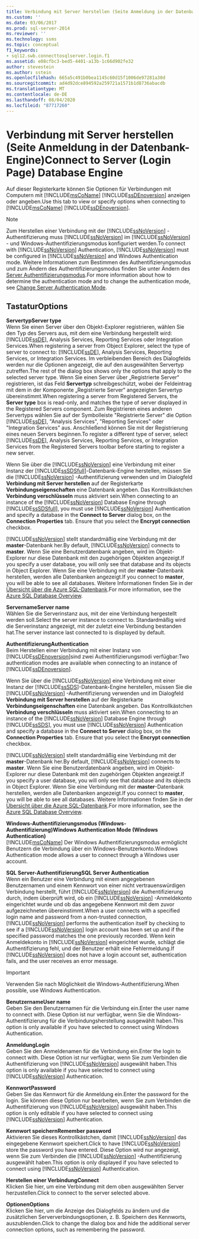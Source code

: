 ```yaml
---
title: Verbindung mit Server herstellen (Seite Anmeldung in der Datenbank-Engine) | Microsoft-Dokumentation
ms.custom: ''
ms.date: 03/06/2017
ms.prod: sql-server-2014
ms.reviewer: ''
ms.technology: ssms
ms.topic: conceptual
f1_keywords:
- sql12.swb.connecttosqlserver.login.f1
ms.assetid: e08cfbc3-bed5-4401-a13b-1c66d902fe32
author: stevestein
ms.author: sstein
ms.openlocfilehash: 665a5c491b0bea1145c60d15f1006de97281a30d
ms.sourcegitcommit: ad4d92dce894592a259721a1571b1d8736abacdb
ms.translationtype: MT
ms.contentlocale: de-DE
ms.lasthandoff: 08/04/2020
ms.locfileid: "87717260"
---
```

# <a name="connect-to-server-login-page-database-engine"></a><span data-ttu-id="956ab-102">Verbindung mit Server herstellen (Seite Anmeldung in der Datenbank-Engine)</span><span class="sxs-lookup"><span data-stu-id="956ab-102">Connect to Server (Login Page) Database Engine</span></span>
  <span data-ttu-id="956ab-103">Auf dieser Registerkarte können Sie Optionen für Verbindungen mit Computern mit [!INCLUDE[msCoName](../../includes/msconame-md.md)] [!INCLUDE[ssDEnoversion](../../includes/ssdenoversion-md.md)] anzeigen oder angeben.</span><span class="sxs-lookup"><span data-stu-id="956ab-103">Use this tab to view or specify options when connecting to [!INCLUDE[msCoName](../../includes/msconame-md.md)] [!INCLUDE[ssDEnoversion](../../includes/ssdenoversion-md.md)].</span></span>  
  
> [!NOTE]  
>  <span data-ttu-id="956ab-104">Zum Herstellen einer Verbindung mit der [!INCLUDE[ssNoVersion](../../includes/ssnoversion-md.md)] -Authentifizierung muss [!INCLUDE[ssNoVersion](../../includes/ssnoversion-md.md)] im [!INCLUDE[ssNoVersion](../../includes/ssnoversion-md.md)] - und Windows-Authentifizierungsmodus konfiguriert werden.</span><span class="sxs-lookup"><span data-stu-id="956ab-104">To connect with [!INCLUDE[ssNoVersion](../../includes/ssnoversion-md.md)] Authentication, [!INCLUDE[ssNoVersion](../../includes/ssnoversion-md.md)] must be configured in [!INCLUDE[ssNoVersion](../../includes/ssnoversion-md.md)] and Windows Authentication mode.</span></span> <span data-ttu-id="956ab-105">Weitere Informationen zum Bestimmen des Authentifizierungsmodus und zum Ändern des Authentifizierungsmodus finden Sie unter Ändern des [Server Authentifizierungsmodus](../../database-engine/configure-windows/change-server-authentication-mode.md).</span><span class="sxs-lookup"><span data-stu-id="956ab-105">For more information about how to determine the authentication mode and to change the authentication mode, see [Change Server Authentication Mode](../../database-engine/configure-windows/change-server-authentication-mode.md).</span></span>  
  
## <a name="options"></a><span data-ttu-id="956ab-106">Tastatur</span><span class="sxs-lookup"><span data-stu-id="956ab-106">Options</span></span>  
 <span data-ttu-id="956ab-107">**Servertyp**</span><span class="sxs-lookup"><span data-stu-id="956ab-107">**Server type**</span></span>  
 <span data-ttu-id="956ab-108">Wenn Sie einen Server über den Objekt-Explorer registrieren, wählen Sie den Typ des Servers aus, mit dem eine Verbindung hergestellt wird: [!INCLUDE[ssDE](../../includes/ssde-md.md)], Analysis Services, Reporting Services oder Integration Services.</span><span class="sxs-lookup"><span data-stu-id="956ab-108">When registering a server from Object Explorer, select the type of server to connect to: [!INCLUDE[ssDE](../../includes/ssde-md.md)], Analysis Services, Reporting Services, or Integration Services.</span></span> <span data-ttu-id="956ab-109">Im verbleibenden Bereich des Dialogfelds werden nur die Optionen angezeigt, die auf den ausgewählten Servertyp zutreffen.</span><span class="sxs-lookup"><span data-stu-id="956ab-109">The rest of the dialog box shows only the options that apply to the selected server type.</span></span> <span data-ttu-id="956ab-110">Wenn Sie einen Server über „Registrierte Server“ registrieren, ist das Feld **Servertyp** schreibgeschützt, wobei der Feldeintrag mit dem in der Komponente „Registrierte Server“ angezeigten Servertyp übereinstimmt.</span><span class="sxs-lookup"><span data-stu-id="956ab-110">When registering a server from Registered Servers, the **Server type** box is read-only, and matches the type of server displayed in the Registered Servers component.</span></span> <span data-ttu-id="956ab-111">Zum Registrieren eines anderen Servertyps wählen Sie auf der Symbolleiste "Registrierte Server" die Option [!INCLUDE[ssDE](../../includes/ssde-md.md)], "Analysis Services", "Reporting Services" oder "Integration Services" aus. Anschließend können Sie mit der Registrierung eines neuen Servers beginnen.</span><span class="sxs-lookup"><span data-stu-id="956ab-111">To register a different type of server, select [!INCLUDE[ssDE](../../includes/ssde-md.md)], Analysis Services, Reporting Services, or Integration Services from the Registered Servers toolbar before starting to register a new server.</span></span>  
  
 <span data-ttu-id="956ab-112">Wenn Sie über die [!INCLUDE[ssNoVersion](../../includes/ssnoversion-md.md)] eine Verbindung mit einer Instanz der [!INCLUDE[ssSDSfull](../../includes/sssdsfull-md.md)]-Datenbank-Engine herstellen, müssen Sie die [!INCLUDE[ssNoVersion](../../includes/ssnoversion-md.md)] -Authentifizierung verwenden und im Dialogfeld **Verbindung mit Server herstellen** auf der Registerkarte **Verbindungseigenschaften** eine Datenbank angeben. Das Kontrollkästchen **Verbindung verschlüsseln** muss aktiviert sein.</span><span class="sxs-lookup"><span data-stu-id="956ab-112">When connecting to an instance of the [!INCLUDE[ssNoVersion](../../includes/ssnoversion-md.md)] Database Engine through [!INCLUDE[ssSDSfull](../../includes/sssdsfull-md.md)], you must use [!INCLUDE[ssNoVersion](../../includes/ssnoversion-md.md)] Authentication and specify a database in the **Connect to Server** dialog box, on the **Connection Properties** tab. Ensure that you select the **Encrypt connection** checkbox.</span></span>  
  
 <span data-ttu-id="956ab-113">[!INCLUDE[ssNoVersion](../../includes/ssnoversion-md.md)] stellt standardmäßig eine Verbindung mit der **master**-Datenbank her.</span><span class="sxs-lookup"><span data-stu-id="956ab-113">By default, [!INCLUDE[ssNoVersion](../../includes/ssnoversion-md.md)] connects to **master**.</span></span> <span data-ttu-id="956ab-114">Wenn Sie eine Benutzerdatenbank angeben, wird im Objekt-Explorer nur diese Datenbank mit den zugehörigen Objekten angezeigt.</span><span class="sxs-lookup"><span data-stu-id="956ab-114">If you specify a user database, you will only see that database and its objects in Object Explorer.</span></span> <span data-ttu-id="956ab-115">Wenn Sie eine Verbindung mit der **master**-Datenbank herstellen, werden alle Datenbanken angezeigt.</span><span class="sxs-lookup"><span data-stu-id="956ab-115">If you connect to **master**, you will be able to see all databases.</span></span> <span data-ttu-id="956ab-116">Weitere Informationen finden Sie in der [Übersicht über die Azure SQL-Datenbank](/azure/sql-database/sql-database-technical-overview).</span><span class="sxs-lookup"><span data-stu-id="956ab-116">For more information, see the [Azure SQL Database Overview](/azure/sql-database/sql-database-technical-overview).</span></span>  
  
 <span data-ttu-id="956ab-117">**Servername**</span><span class="sxs-lookup"><span data-stu-id="956ab-117">**Server name**</span></span>  
 <span data-ttu-id="956ab-118">Wählen Sie die Serverinstanz aus, mit der eine Verbindung hergestellt werden soll.</span><span class="sxs-lookup"><span data-stu-id="956ab-118">Select the server instance to connect to.</span></span> <span data-ttu-id="956ab-119">Standardmäßig wird die Serverinstanz angezeigt, mit der zuletzt eine Verbindung bestanden hat.</span><span class="sxs-lookup"><span data-stu-id="956ab-119">The server instance last connected to is displayed by default.</span></span>  
  
 <span data-ttu-id="956ab-120">**Authentifizierung**</span><span class="sxs-lookup"><span data-stu-id="956ab-120">**Authentication**</span></span>  
 <span data-ttu-id="956ab-121">Beim Herstellen einer Verbindung mit einer Instanz von [!INCLUDE[ssDEnoversion](../../includes/ssdenoversion-md.md)]sind zwei Authentifizierungsmodi verfügbar:</span><span class="sxs-lookup"><span data-stu-id="956ab-121">Two authentication modes are available when connecting to an instance of [!INCLUDE[ssDEnoversion](../../includes/ssdenoversion-md.md)].</span></span>  
  
 <span data-ttu-id="956ab-122">Wenn Sie über die [!INCLUDE[ssNoVersion](../../includes/ssnoversion-md.md)] eine Verbindung mit einer Instanz der [!INCLUDE[ssSDS](../../includes/sssds-md.md)]-Datenbank-Engine herstellen, müssen Sie die [!INCLUDE[ssNoVersion](../../includes/ssnoversion-md.md)] -Authentifizierung verwenden und im Dialogfeld **Verbindung mit Server herstellen** auf der Registerkarte **Verbindungseigenschaften** eine Datenbank angeben. Das Kontrollkästchen **Verbindung verschlüsseln** muss aktiviert sein.</span><span class="sxs-lookup"><span data-stu-id="956ab-122">When connecting to an instance of the [!INCLUDE[ssNoVersion](../../includes/ssnoversion-md.md)] Database Engine through [!INCLUDE[ssSDS](../../includes/sssds-md.md)], you must use [!INCLUDE[ssNoVersion](../../includes/ssnoversion-md.md)] Authentication and specify a database in the **Connect to Server** dialog box, on the **Connection Properties** tab. Ensure that you select the **Encrypt connection** checkbox.</span></span>  
  
 <span data-ttu-id="956ab-123">[!INCLUDE[ssNoVersion](../../includes/ssnoversion-md.md)] stellt standardmäßig eine Verbindung mit der **master**-Datenbank her.</span><span class="sxs-lookup"><span data-stu-id="956ab-123">By default, [!INCLUDE[ssNoVersion](../../includes/ssnoversion-md.md)] connects to **master**.</span></span> <span data-ttu-id="956ab-124">Wenn Sie eine Benutzerdatenbank angeben, wird im Objekt-Explorer nur diese Datenbank mit den zugehörigen Objekten angezeigt.</span><span class="sxs-lookup"><span data-stu-id="956ab-124">If you specify a user database, you will only see that database and its objects in Object Explorer.</span></span> <span data-ttu-id="956ab-125">Wenn Sie eine Verbindung mit der **master**-Datenbank herstellen, werden alle Datenbanken angezeigt.</span><span class="sxs-lookup"><span data-stu-id="956ab-125">If you connect to **master**, you will be able to see all databases.</span></span> <span data-ttu-id="956ab-126">Weitere Informationen finden Sie in der [Übersicht über die Azure SQL-Datenbank](/azure/sql-database/sql-database-technical-overview).</span><span class="sxs-lookup"><span data-stu-id="956ab-126">For more information, see the [Azure SQL Database Overview](/azure/sql-database/sql-database-technical-overview).</span></span>  
  
 <span data-ttu-id="956ab-127">**Windows-Authentifizierungsmodus (Windows-Authentifizierung)**</span><span class="sxs-lookup"><span data-stu-id="956ab-127">**Windows Authentication Mode (Windows Authentication)**</span></span>  
 [!INCLUDE[msCoName](../../includes/msconame-md.md)] <span data-ttu-id="956ab-128">Der Windows Authentifizierungsmodus ermöglicht Benutzern die Verbindung über ein Windows-Benutzerkonto.</span><span class="sxs-lookup"><span data-stu-id="956ab-128">Windows Authentication mode allows a user to connect through a Windows user account.</span></span>  
  
 <span data-ttu-id="956ab-129">**SQL Server-Authentifizierung**</span><span class="sxs-lookup"><span data-stu-id="956ab-129">**SQL Server Authentication**</span></span>  
 <span data-ttu-id="956ab-130">Wenn ein Benutzer eine Verbindung mit einem angegebenen Benutzernamen und einem Kennwort von einer nicht vertrauenswürdigen Verbindung herstellt, führt [!INCLUDE[ssNoVersion](../../includes/ssnoversion-md.md)] die Authentifizierung durch, indem überprüft wird, ob ein [!INCLUDE[ssNoVersion](../../includes/ssnoversion-md.md)] -Anmeldekonto eingerichtet wurde und ob das angegebene Kennwort mit dem zuvor aufgezeichneten übereinstimmt.</span><span class="sxs-lookup"><span data-stu-id="956ab-130">When a user connects with a specified login name and password from a non-trusted connection, [!INCLUDE[ssNoVersion](../../includes/ssnoversion-md.md)] performs the authentication itself by checking to see if a [!INCLUDE[ssNoVersion](../../includes/ssnoversion-md.md)] login account has been set up and if the specified password matches the one previously recorded.</span></span> <span data-ttu-id="956ab-131">Wenn kein Anmeldekonto in [!INCLUDE[ssNoVersion](../../includes/ssnoversion-md.md)] eingerichtet wurde, schlägt die Authentifizierung fehl, und der Benutzer erhält eine Fehlermeldung.</span><span class="sxs-lookup"><span data-stu-id="956ab-131">If [!INCLUDE[ssNoVersion](../../includes/ssnoversion-md.md)] does not have a login account set, authentication fails, and the user receives an error message.</span></span>  
  
> [!IMPORTANT]  
>  <span data-ttu-id="956ab-132">Verwenden Sie nach Möglichkeit die Windows-Authentifizierung.</span><span class="sxs-lookup"><span data-stu-id="956ab-132">When possible, use Windows Authentication.</span></span>  
  
 <span data-ttu-id="956ab-133">**Benutzername**</span><span class="sxs-lookup"><span data-stu-id="956ab-133">**User name**</span></span>  
 <span data-ttu-id="956ab-134">Geben Sie den Benutzernamen für die Verbindung ein.</span><span class="sxs-lookup"><span data-stu-id="956ab-134">Enter the user name to connect with.</span></span> <span data-ttu-id="956ab-135">Diese Option ist nur verfügbar, wenn Sie die Windows-Authentifizierung für die Verbindungsherstellung ausgewählt haben.</span><span class="sxs-lookup"><span data-stu-id="956ab-135">This option is only available if you have selected to connect using Windows Authentication.</span></span>  
  
 <span data-ttu-id="956ab-136">**Anmeldung**</span><span class="sxs-lookup"><span data-stu-id="956ab-136">**Login**</span></span>  
 <span data-ttu-id="956ab-137">Geben Sie den Anmeldenamen für die Verbindung ein.</span><span class="sxs-lookup"><span data-stu-id="956ab-137">Enter the login to connect with.</span></span> <span data-ttu-id="956ab-138">Diese Option ist nur verfügbar, wenn Sie zum Verbinden die Authentifizierung von [!INCLUDE[ssNoVersion](../../includes/ssnoversion-md.md)] ausgewählt haben.</span><span class="sxs-lookup"><span data-stu-id="956ab-138">This option is only available if you have selected to connect using [!INCLUDE[ssNoVersion](../../includes/ssnoversion-md.md)] Authentication.</span></span>  
  
 <span data-ttu-id="956ab-139">**Kennwort**</span><span class="sxs-lookup"><span data-stu-id="956ab-139">**Password**</span></span>  
 <span data-ttu-id="956ab-140">Geben Sie das Kennwort für die Anmeldung ein.</span><span class="sxs-lookup"><span data-stu-id="956ab-140">Enter the password for the login.</span></span> <span data-ttu-id="956ab-141">Sie können diese Option nur bearbeiten, wenn Sie zum Verbinden die Authentifizierung von [!INCLUDE[ssNoVersion](../../includes/ssnoversion-md.md)] ausgewählt haben.</span><span class="sxs-lookup"><span data-stu-id="956ab-141">This option is only editable if you have selected to connect using [!INCLUDE[ssNoVersion](../../includes/ssnoversion-md.md)] Authentication.</span></span>  
  
 <span data-ttu-id="956ab-142">**Kennwort speichern**</span><span class="sxs-lookup"><span data-stu-id="956ab-142">**Remember password**</span></span>  
 <span data-ttu-id="956ab-143">Aktivieren Sie dieses Kontrollkästchen, damit [!INCLUDE[ssNoVersion](../../includes/ssnoversion-md.md)] das eingegebene Kennwort speichert.</span><span class="sxs-lookup"><span data-stu-id="956ab-143">Click to have [!INCLUDE[ssNoVersion](../../includes/ssnoversion-md.md)] store the password you have entered.</span></span> <span data-ttu-id="956ab-144">Diese Option wird nur angezeigt, wenn Sie zum Verbinden die [!INCLUDE[ssNoVersion](../../includes/ssnoversion-md.md)] -Authentifizierung ausgewählt haben.</span><span class="sxs-lookup"><span data-stu-id="956ab-144">This option is only displayed if you have selected to connect using [!INCLUDE[ssNoVersion](../../includes/ssnoversion-md.md)] Authentication.</span></span>  
  
 <span data-ttu-id="956ab-145">**Herstellen einer Verbindung**</span><span class="sxs-lookup"><span data-stu-id="956ab-145">**Connect**</span></span>  
 <span data-ttu-id="956ab-146">Klicken Sie hier, um eine Verbindung mit dem oben ausgewählten Server herzustellen.</span><span class="sxs-lookup"><span data-stu-id="956ab-146">Click to connect to the server selected above.</span></span>  
  
 <span data-ttu-id="956ab-147">**Optionen**</span><span class="sxs-lookup"><span data-stu-id="956ab-147">**Options**</span></span>  
 <span data-ttu-id="956ab-148">Klicken Sie hier, um die Anzeige des Dialogfelds zu ändern und die zusätzlichen Serververbindungsoptionen, z. B. Speichern des Kennworts, auszublenden.</span><span class="sxs-lookup"><span data-stu-id="956ab-148">Click to change the dialog box and hide the additional server connection options, such as remembering the password.</span></span>  
  
  
